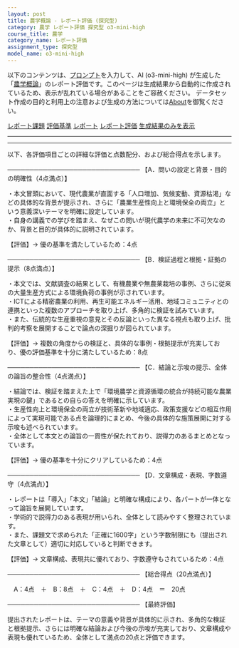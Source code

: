 ```yaml
---
layout: post
title: 農学概論 - レポート評価 (探究型)
category: 農学 レポート評価 探究型 o3-mini-high
course_title: 農学
category_name: レポート評価
assignment_type: 探究型
model_name: o3-mini-high
---
```


以下のコンテンツは、[プロンプト](https://github.com/takedatoshiyuki/synthetic_assignments/tree/main/generated/農学/o3-mini-high/prompt_レポート評価-探究型.md)を入力して、AI (o3-mini-high) が生成した「[農学概論](/contents/農学/)」のレポート評価です。このページは生成結果から自動的に作成されているため、表示が乱れている場合があることをご容赦ください。
データセット作成の目的と利用上の注意および生成の方法については[About](/About)を御覧ください。

[レポート課題](../レポート課題-探究型)
[評価基準](../評価基準-探究型)
[レポート](../レポート-探究型)
[レポート評価](../レポート評価-探究型)
[生成結果のみを表示](https://github.com/takedatoshiyuki/synthetic_assignments/tree/main/generated/農学/o3-mini-high/レポート評価-探究型.md)
  

***
***
  
以下、各評価項目ごとの詳細な評価と点数配分、および総合得点を示します。

──────────────────────────────
【A．問いの設定と背景・目的の明確性（4点満点）】

・本文冒頭において、現代農業が直面する「人口増加、気候変動、資源枯渇」などの具体的な背景が提示され、さらに「農業生産性向上と環境保全の両立」という意義深いテーマを明確に設定しています。  
・自身の講義での学びを踏まえ、なぜこの問いが現代農学の未来に不可欠なのか、背景と目的が具体的に説明されています。

【評価】→ 優の基準を満たしているため：4点

──────────────────────────────
【B．検証過程と根拠・証拠の提示（8点満点）】

・本文では、文献調査の結果として、有機農業や無農薬栽培の事例、さらに従来の大量生産方式による環境負荷の事例が示されています。  
・ICTによる精密農業の利用、再生可能エネルギー活用、地域コミュニティとの連携といった複数のアプローチを取り上げ、多角的に検証を試みています。  
・また、伝統的な生産重視の意見とその反論といった異なる視点も取り上げ、批判的考察を展開することで論点の深掘りが図られています。

【評価】→ 複数の角度からの検証と、具体的な事例・根拠提示が充実しており、優の評価基準を十分に満たしているため：8点

──────────────────────────────
【C．結論と示唆の提示、全体の論旨の整合性（4点満点）】

・結論では、検証を踏まえた上で「環境農学と資源循環の統合が持続可能な農業実現の鍵」であるとの自らの答えを明確に示しています。  
・生産性向上と環境保全の両立が技術革新や地域適応、政策支援などの相互作用によって実現可能である点を論理的にまとめ、今後の具体的な施策展開に対する示唆も述べられています。  
・全体として本文との論旨の一貫性が保たれており、説得力のあるまとめとなっています。

【評価】→ 優の基準を十分にクリアしているため：4点

──────────────────────────────
【D．文章構成・表現、字数遵守（4点満点）】

・レポートは「導入」「本文」「結論」と明確な構成により、各パートが一体となって論旨を展開しています。  
・学術的で説得力のある表現が用いられ、全体として読みやすく整理されています。  
・また、課題文で求められた「正確に1600字」という字数制限にも（提出された文章として）適切に対応していると判断できます。

【評価】→ 文章構成、表現共に優れており、字数遵守もされているため：4点

──────────────────────────────
【総合得点（20点満点）】

　A：4点　＋　B：8点　＋　C：4点　＋　D：4点　＝　20点

──────────────────────────────
【最終評価】

提出されたレポートは、テーマの意義や背景が具体的に示され、多角的な検証と根拠提示、さらには明確な結論および今後の示唆が充実しており、文章構成や表現も優れているため、全体として満点の20点と評価できます。
